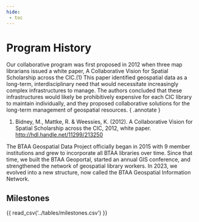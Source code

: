 ```yaml
---
hide:
 - toc
---
```


# Program History

Our collaborative program was first proposed in 2012 when three map librarians issued a white paper, A Collaborative Vision for Spatial Scholarship across the CIC.(1) This paper identified geospatial data as a long-term, interdisciplinary need that would necessitate increasingly complex infrastructures to manage. The authors concluded that these infrastructures would likely be prohibitively expensive for each CIC library to maintain individually, and they proposed collaborative solutions for the long-term management of geospatial resources.
{ .annotate }

1.  Bidney, M., Mattke, R. & Weessies, K. (2012). A Collaborative Vision for Spatial Scholarship across the CIC, 2012, white paper. http://hdl.handle.net/11299/213250

The BTAA Geospatial Data Project officially began in 2015 with 9 member institutions and grew to incorporate all BTAA libraries over time. Since that time, we built the BTAA Geoportal, started an annual GIS conference, and strengthened the network of geospatial library workers. In 2023, we evolved into a new structure, now called the BTAA Geospatial Information Network.

## Milestones

{{ read_csv('../tables/milestones.csv') }}